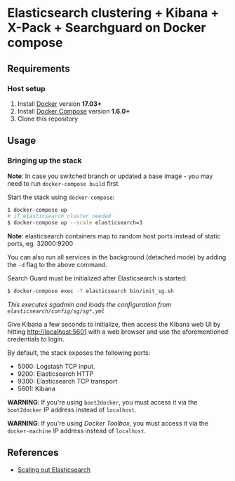 # Elasticsearch clustering + Kibana + X-Pack + Searchguard on Docker compose

## Requirements

### Host setup

1. Install [Docker](https://www.docker.com/community-edition#/download) version **17.03+**
2. Install [Docker Compose](https://docs.docker.com/compose/install/) version **1.6.0+**
3. Clone this repository

## Usage

### Bringing up the stack

**Note**: In case you switched branch or updated a base image - you may need to run `docker-compose build` first

Start the stack using `docker-compose`:

```sh
$ docker-compose up
# if elasticsearch cluster needed
$ docker-compose up --scale elasticsearch=3
```

**Note**: elasticsearch containers map to random host ports instead of static ports, eg. 32000:9200

You can also run all services in the background (detached mode) by adding the `-d` flag to the above command.

Search Guard must be initialized after Elasticsearch is started:

```sh
$ docker-compose exec -T elasticsearch bin/init_sg.sh
```

_This executes sgadmin and loads the configuration from `elasticsearch/config/sg/sg*.yml`_

Give Kibana a few seconds to initialize, then access the Kibana web UI by hitting
[http://localhost:5601](http://localhost:5601) with a web browser and use the aforementioned credentials to login.

By default, the stack exposes the following ports:
* 5000: Logstash TCP input.
* 9200: Elasticsearch HTTP
* 9300: Elasticsearch TCP transport
* 5601: Kibana

**WARNING**: If you're using `boot2docker`, you must access it via the `boot2docker` IP address instead of `localhost`.

**WARNING**: If you're using *Docker Toolbox*, you must access it via the `docker-machine` IP address instead of
`localhost`.

## References
- [Scaling out Elasticsearch](https://github.com/deviantony/docker-elk/wiki/Elasticsearch-cluster)

